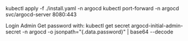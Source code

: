 kubectl apply -f ./install.yaml -n argocd 
kubectl port-forward -n argocd svc/argocd-server 8080:443


Login 
Admin 
Get password with: 
kubectl get secret argocd-initial-admin-secret -n argocd -o jsonpath="{.data.password}" | base64 --decode
